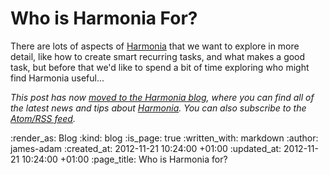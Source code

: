 Who is Harmonia For?
===============

There are lots of aspects of [Harmonia][] that we want to explore in more detail, like how to create smart recurring tasks, and what makes a good task, but before that we'd like to spend a bit of time exploring who might find Harmonia useful...

_This post has now [moved to the Harmonia blog](https://harmonia.io/blog/who-is-harmonia-for), where you can find all of the latest news and tips about [Harmonia][]. You can also subscribe to the [Atom/RSS feed](https://harmonia.io/blog/feed)._

[Harmonia]: https://harmonia.io

:render_as: Blog
:kind: blog
:is_page: true
:written_with: markdown
:author: james-adam
:created_at: 2012-11-21 10:24:00 +01:00
:updated_at: 2012-11-21 10:24:00 +01:00
:page_title: Who is Harmonia for?
